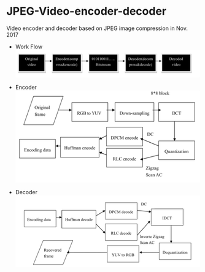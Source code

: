 # JPEG-Video-encoder-decoder
Video encoder and decoder based on JPEG image compression in Nov. 2017
- Work Flow
![](https://github.com/AlphaPav/JPEG-Video-encoder-decoder/blob/master/imgs/workflow.png)

- Encoder
![](https://github.com/AlphaPav/JPEG-Video-encoder-decoder/blob/master/imgs/pic1.png)

- Decoder
![](https://github.com/AlphaPav/JPEG-Video-encoder-decoder/blob/master/imgs/pic2.png)
